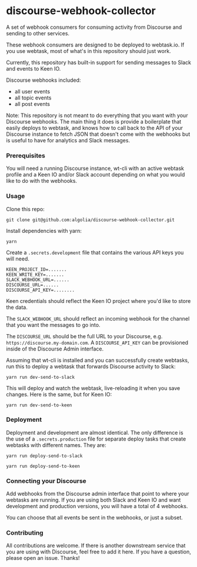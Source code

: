 # discourse-webhook-collector

A set of webhook consumers for consuming activity from Discourse and sending to other services.

These webhook consumers are designed to be deployed to webtask.io. If you use webtask, most of what's in this repository should just work.

Currently, this repository has built-in support for sending messages to Slack and events to Keen IO.

Discourse webhooks included:

- all user events
- all topic events
- all post events

Note: This repository is not meant to do everything that you want with your Discourse webhooks. The main thing it does is provide a boilerplate that easily deploys to webtask, and knows how to call back to the API of your Discourse instance to fetch JSON that doesn't come with the webhooks but is useful to have for analytics and Slack messages.

### Prerequisites

You will need a running Discourse instance, wt-cli with an active webtask profile and a Keen IO and/or Slack account depending on what you would like to do with the webhooks.

### Usage

Clone this repo:

```
git clone git@github.com:algolia/discourse-webhook-collector.git
```

Install dependencies with yarn:

```
yarn
```

Create a `.secrets.development` file that contains the various API keys you will need.

```
KEEN_PROJECT_ID=.......
KEEN_WRITE_KEY=.......
SLACK_WEBHOOK_URL=......
DISCOURSE_URL=......
DISCOURSE_API_KEY=........
```

Keen credentials should reflect the Keen IO project where you'd like to store the data.

The `SLACK_WEBHOOK_URL` should reflect an incoming webhook for the channel that you want the messages to go into.

The `DISCOURSE_URL` should be the full URL to your Discourse, e.g. `https://discourse.my-domain.com`. A `DISCOURSE_API_KEY` can be provisioned inside of the Discourse Admin interface.

Assuming that wt-cli is installed and you can successfully create webtasks, run this to deploy a webtask that forwards Discourse activity to Slack:

```
yarn run dev-send-to-slack
```

This will deploy and watch the webtask, live-reloading it when you save changes. Here is the same, but for Keen IO:

```
yarn run dev-send-to-keen
```

### Deployment

Deployment and development are almost identical. The only difference is the use of a `.secrets.production` file for separate deploy tasks that create webtasks with different names. They are:

```
yarn run deploy-send-to-slack
```

```
yarn run deploy-send-to-keen
```

### Connecting your Discourse

Add webhooks from the Discourse admin interface that point to where your webtasks are running. If you are using both Slack and Keen IO and want development and production versions, you will have a total of 4 webhooks.

You can choose that all events be sent in the webhooks, or just a subset.

### Contributing

All contributions are welcome. If there is another downstream service that you are using with Discourse, feel free to add it here. If you have a question, please open an issue. Thanks!
